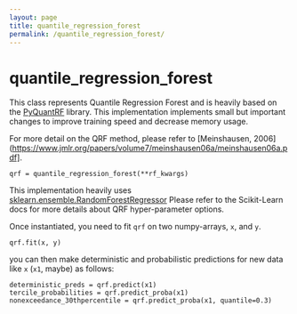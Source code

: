 ```yaml
---
layout: page
title: quantile_regression_forest
permalink: /quantile_regression_forest/
---
```


# quantile_regression_forest

This class represents Quantile Regression Forest and is heavily based on the [PyQuantRF](https://github.com/jnelson18/pyquantrf/) library. This implementation implements small but important changes to improve training speed and decrease memory usage.

For more detail on the QRF method, please refer to [Meinshausen, 2006](https://www.jmlr.org/papers/volume7/meinshausen06a/meinshausen06a.pdf].

```
qrf = quantile_regression_forest(**rf_kwargs)
```

This implementation heavily uses [sklearn.ensemble.RandomForestRegressor](https://scikit-learn.org/stable/modules/generated/sklearn.ensemble.RandomForestRegressor.html)
Please refer to the Scikit-Learn docs for more details about QRF hyper-parameter options. 

Once instantiated, you need to fit `qrf` on two numpy-arrays, `x`, and `y`. 

``` 
qrf.fit(x, y) 
``` 

you can then make deterministic and probabilistic predictions for new data like `x` (`x1`, maybe) as follows: 

```
deterministic_preds = qrf.predict(x1)
tercile_probabilities = qrf.predict_proba(x1) 
nonexceedance_30thpercentile = qrf.predict_proba(x1, quantile=0.3) 

```









